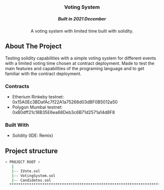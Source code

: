 
<!-- PROJECT LOGO -->
<br />
<p align="center"> 
  <h3 align="center">Voting System</h3>
  <h5 align="center">Built in 2021 December </h5>

  <p align="center">
    A voting system with limited time built with solidity.
  </p>
</p>

<!-- ABOUT THE PROJECT -->
## About The Project

Testing solidity capabilities with a simple voting system for different events with a limited voting time chosen at contract deployment. Made to test the main features and capabilities of the programing language and to get familiar with the contract deployment.

### Contracts
* Etherium Rinkeby testnet: 0x15A0Ec3BDafAc7f22A1a75268d03dBF0B5012a50
* Polygon Mumbai testnet: 0xB0dff21c18B35E6ea68Deb3c6B71d2571a14d8F8

### Built With

* Solidity (IDE: Remix)

## Project structure
```bash
< PROJECT ROOT >
   |
   |-- IVote.sol
   |-- VotingSystem.sol
   |-- Candidates.sol                     
  ************************************************************************
```

